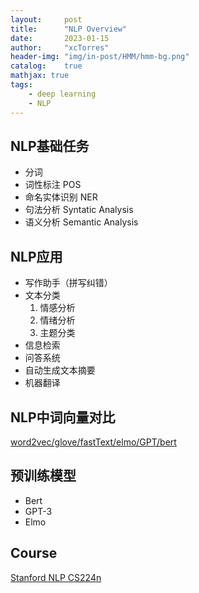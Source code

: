 ```yaml
---
layout:     post
title:      "NLP Overview"
date:       2023-01-15
author:     "xcTorres"
header-img: "img/in-post/HMM/hmm-bg.png"
catalog:    true
mathjax: true
tags:
    - deep learning
    - NLP
---  
```

 
## NLP基础任务
- 分词 
- 词性标注 POS
- 命名实体识别 NER
- 句法分析 Syntatic Analysis
- 语义分析 Semantic Analysis

## NLP应用 
- 写作助手（拼写纠错）  
- 文本分类  
  1. 情感分析 
  2. 情绪分析 
  3. 主题分类  
- 信息检索  
- 问答系统  
- 自动生成文本摘要
- 机器翻译

## NLP中词向量对比
[word2vec/glove/fastText/elmo/GPT/bert](https://zhuanlan.zhihu.com/p/56382372)  

## 预训练模型
- Bert
- GPT-3
- Elmo



## Course  
[Stanford NLP CS224n](https://www.youtube.com/playlist?list=PLoROMvodv4rOSH4v6133s9LFPRHjEmbmJ)